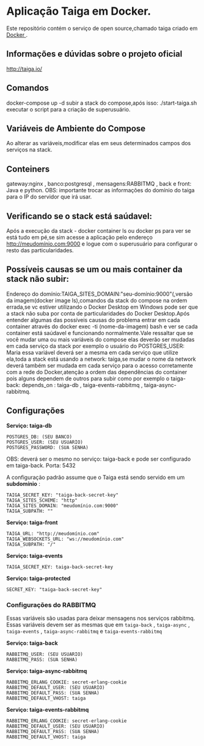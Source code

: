 #  Aplicação Taiga em Docker.

Este repositório contém o serviço de open source,chamado taiga criado em [ Docker ](https://www.docker.com/).

##  Informações e dúvidas sobre o projeto oficial

http://taiga.io/

##  Comandos

docker-compose up -d subir a stack do compose,após isso:
./start-taiga.sh
executar o script para a criação de superusuário.

## Variáveis de Ambiente do Compose

Ao alterar as variáveis,modificar elas em seus determinados campos dos serviços na stack.

## Conteiners 

gateway:nginx , banco:postgresql , mensagens:RABBITMQ , back e front: Java e python.
OBS: importante trocar as informações do domínio do taiga para o IP do servidor que irá usar.

## Verificando se o stack está saúdavel:

Após a execução da stack - docker container ls ou docker ps para ver se está tudo em pé,se sim acesse a aplicação
pelo endereço http://meudomínio.com:9000 e logue com o superusuário para configurar o resto das particularidades.

## Possíveis causas se um ou mais container da stack não subir:

Endereço do domínio:TAIGA_SITES_DOMAIN:"seu-domínio:9000"(,versão da imagem(docker image ls),comandos da stack do compose na ordem errada,se vc estiver utilizando o Docker Desktop em Windows pode ser que a stack não suba por conta de particularidades do Docker Desktop.Após entender algumas das possíveis causas do problema entrar em cada container através do docker exec -ti (nome-da-imagem) bash e ver se cada container está saúdavel e funcionando normalmente.Vale ressaltar que se você mudar uma ou mais variáveis do compose elas deverão ser mudadas em cada serviço da stack por exemplo o usuário do POSTGRES_USER: Maria essa variável deverá ser a mesma em cada serviço que utilize ela,toda a stack está usando a network: taiga,se mudar o nome da network deverá também ser mudada em cada serviço para o acesso corretamente com a rede do Docker,atenção a ordem das dependências do container pois alguns dependem de outros para subir como por exemplo o taiga-back: depends_on : taiga-db , taiga-events-rabbitmq , taiga-async-rabbitmq.

## Configurações

**Serviço: taiga-db**
```
POSTGRES_DB: (SEU BANCO)
POSTGRES_USER: (SEU USUARIO)
POSTGRES_PASSWORD: (SUA SENHA)
```
OBS: deverá ser o mesmo no serviço: taiga-back e pode ser configurado em taiga-back.
Porta: 5432

A configuração padrão assume que o Taiga está sendo servido em um **subdomínio** :
```
TAIGA_SECRET_KEY: "taiga-back-secret-key"
TAIGA_SITES_SCHEME: "http"
TAIGA_SITES_DOMAIN: "meudomínio.com:9000"
TAIGA_SUBPATH: ""
```
**Serviço: taiga-front**

```
TAIGA_URL: "http://meudomínio.com"
TAIGA_WEBSOCKETS_URL: "ws://meudomínio.com"
TAIGA_SUBPATH: "/"
```
**Serviço: taiga-events**
```
TAIGA_SECRET_KEY: taiga-back-secret-key
```
**Serviço: taiga-protected**
```
SECRET_KEY: "taiga-back-secret-key"
```
###  Configurações do RABBITMQ

Essas variáveis são usadas para deixar mensagens nos serviços rabbitmq. Essas variáveis devem ser as mesmas que em `taiga-back` , `taiga-async` , `taiga-events` , `taiga-async-rabbitmq` e `taiga-events-rabbitmq` 

**Serviço: taiga-back**
```
RABBITMQ_USER: (SEU USUARIO)
RABBITMQ_PASS: (SUA SENHA)
```
**Serviço: taiga-async-rabbitmq**
```
RABBITMQ_ERLANG_COOKIE: secret-erlang-cookie
RABBITMQ_DEFAULT_USER: (SEU USUARIO)
RABBITMQ_DEFAULT_PASS: (SUA SENHA)
RABBITMQ_DEFAULT_VHOST: taiga
```

**Serviço: taiga-events-rabbitmq**
```
RABBITMQ_ERLANG_COOKIE: secret-erlang-cookie
RABBITMQ_DEFAULT_USER: (SEU USUARIO)
RABBITMQ_DEFAULT_PASS: (SUA SENHA)
RABBITMQ_DEFAULT_VHOST: taiga
```


